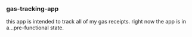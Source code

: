 ### gas-tracking-app

this app is intended to track all of my gas receipts. right now the app is in a...pre-functional state. 
